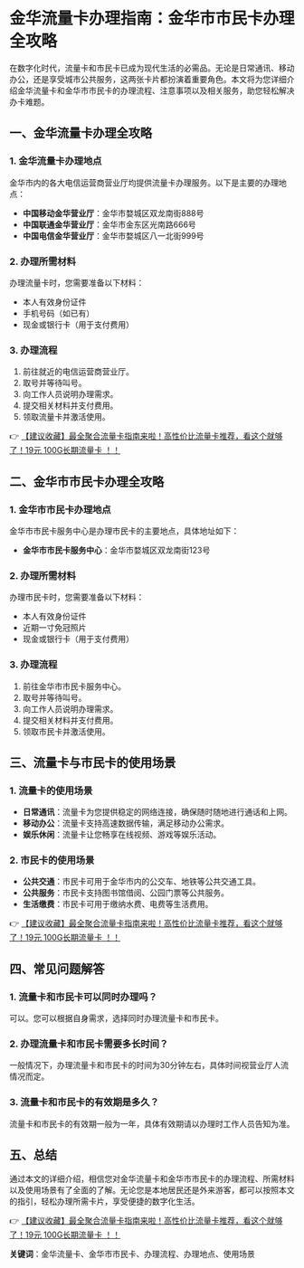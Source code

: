 # 金华流量卡办理指南：金华市市民卡办理全攻略

在数字化时代，流量卡和市民卡已成为现代生活的必需品。无论是日常通讯、移动办公，还是享受城市公共服务，这两张卡片都扮演着重要角色。本文将为您详细介绍金华流量卡和金华市市民卡的办理流程、注意事项以及相关服务，助您轻松解决办卡难题。

## 一、金华流量卡办理全攻略

### 1. 金华流量卡办理地点
金华市内的各大电信运营商营业厅均提供流量卡办理服务。以下是主要的办理地点：
- **中国移动金华营业厅**：金华市婺城区双龙南街888号
- **中国联通金华营业厅**：金华市金东区光南路666号
- **中国电信金华营业厅**：金华市婺城区八一北街999号

### 2. 办理所需材料
办理流量卡时，您需要准备以下材料：
- 本人有效身份证件
- 手机号码（如已有）
- 现金或银行卡（用于支付费用）

### 3. 办理流程
1. 前往就近的电信运营商营业厅。
2. 取号并等待叫号。
3. 向工作人员说明办理需求。
4. 提交相关材料并支付费用。
5. 领取流量卡并激活使用。

👉 [【建议收藏】最全聚合流量卡指南来啦！高性价比流量卡推荐，看这个就够了！19元 100G长期流量卡 ！！](https://bit.ly/Liuliangka)

## 二、金华市市民卡办理全攻略

### 1. 金华市市民卡办理地点
金华市市民卡服务中心是办理市民卡的主要地点，具体地址如下：
- **金华市市民卡服务中心**：金华市婺城区双龙南街123号

### 2. 办理所需材料
办理市民卡时，您需要准备以下材料：
- 本人有效身份证件
- 近期一寸免冠照片
- 现金或银行卡（用于支付费用）

### 3. 办理流程
1. 前往金华市市民卡服务中心。
2. 取号并等待叫号。
3. 向工作人员说明办理需求。
4. 提交相关材料并支付费用。
5. 领取市民卡并激活使用。

## 三、流量卡与市民卡的使用场景

### 1. 流量卡的使用场景
- **日常通讯**：流量卡为您提供稳定的网络连接，确保随时随地进行通话和上网。
- **移动办公**：流量卡支持高速数据传输，满足移动办公需求。
- **娱乐休闲**：流量卡让您畅享在线视频、游戏等娱乐活动。

### 2. 市民卡的使用场景
- **公共交通**：市民卡可用于金华市内的公交车、地铁等公共交通工具。
- **公共服务**：市民卡支持图书馆借阅、公园门票等公共服务。
- **生活缴费**：市民卡可用于缴纳水费、电费等生活费用。

👉 [【建议收藏】最全聚合流量卡指南来啦！高性价比流量卡推荐，看这个就够了！19元 100G长期流量卡 ！！](https://bit.ly/Liuliangka)

## 四、常见问题解答

### 1. 流量卡和市民卡可以同时办理吗？
可以。您可以根据自身需求，选择同时办理流量卡和市民卡。

### 2. 办理流量卡和市民卡需要多长时间？
一般情况下，办理流量卡和市民卡的时间为30分钟左右，具体时间视营业厅人流情况而定。

### 3. 流量卡和市民卡的有效期是多久？
流量卡和市民卡的有效期一般为一年，具体有效期请以办理时工作人员告知为准。

## 五、总结

通过本文的详细介绍，相信您对金华流量卡和金华市市民卡的办理流程、所需材料以及使用场景有了全面的了解。无论您是本地居民还是外来游客，都可以按照本文的指引，轻松办理所需卡片，享受便捷的数字化生活。

👉 [【建议收藏】最全聚合流量卡指南来啦！高性价比流量卡推荐，看这个就够了！19元 100G长期流量卡 ！！](https://bit.ly/Liuliangka)

**关键词**：金华流量卡、金华市市民卡、办理流程、办理地点、使用场景